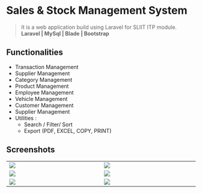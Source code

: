 # Sales & Stock Management System

> It is a web application build using Laravel for SLIIT ITP module.<br>
> <b>Laravel | MySql | Blade | Bootstrap</b>

## Functionalities

<div>
<ul>
<li>Transaction Management</li>
<li>Supplier Management</li>
<li>Category Management</li>
<li>Product Management</li>
<li>Employee Management</li>
<li>Vehicle Management</li>
<li>Customer Management</li>
<li>Supplier Management</li>
<li>
    Utilities :
    <ul>
    <li>Search / Filter/ Sort</li>
    <li>Export (PDF, EXCEL, COPY, PRINT) </li>
    </ul>  
</li>
</ul>
</div>

## Screenshots

<table style="border: none; padding: 0">
  <tr>
    <td valign="middle" width="1000px"><img src="https://res.cloudinary.com/mahadi/image/upload/v1610293284/Picture1_z2vj8z.png"></td>
    <td valign="middle" width="1000px"><img src="https://res.cloudinary.com/mahadi/image/upload/v1610293285/Picture2_n6jejw.png"></td>
  </tr>
  <tr>
     <td valign="middle" width="1000px"><img src="https://res.cloudinary.com/mahadi/image/upload/v1610293284/Picture5_orna8i.png"></td>
    <td valign="middle" width="1000px"><img src="https://res.cloudinary.com/mahadi/image/upload/v1610293282/Picture4_dlgyrt.png"></td>
  </tr>
  <tr>
    <td valign="middle" width="1000px"><img src="https://res.cloudinary.com/mahadi/image/upload/v1610293283/Picture3_qom1wi.png"></td>
    <td valign="middle" width="1000px"><img src="https://res.cloudinary.com/mahadi/image/upload/v1610293283/Picture6_jeupzl.png"></td>
  </tr>
</table>

